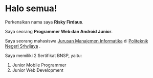 # Halo semua! 

Perkenalkan nama saya **Risky Firdaus**.<br>

Saya seorang **Programmer Web dan Android Junior**.<br>

Saya seorang mahasiswa [Jurusan Manajemen Informatika](https://manajemeninformatika.polsri.ac.id/) di [Politeknik Negeri Sriwijaya](https://www.polsri.ac.id) .<br>

Saya memiliki 2 Sertifikat BNSP, yaitu:
1. Junior Mobile Programmer
2. Junior Web Development

